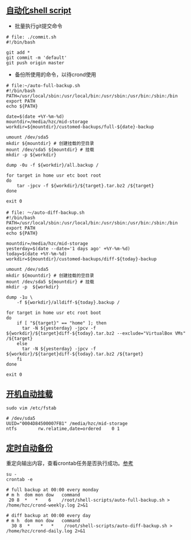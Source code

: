 ## [自动化shell script][1]
* 批量执行git提交命令  

```
# file: ./commit.sh
#!/bin/bash

git add *
git commit -m 'default'
git push origin master

```

* 备份所使用的命令，以待crond使用  

```
# file:~/auto-full-backup.sh
#!/bin/bash
PATH=/usr/local/sbin:/usr/local/bin:/usr/sbin:/usr/bin:/sbin:/bin
export PATH
echo ${PATH}

date=$(date +%Y-%m-%d)
mountdir=/media/hzc/mid-storage
workdir=${mountdir}/customed-backups/full-${date}-backup

umount /dev/sda5
mkdir ${mountdir} # 创建挂载的空目录  
mount /dev/sda5 ${mountdir} # 挂载  
mkdir -p ${workdir}

dump -0u -f ${workdir}/all.backup /

for target in home usr etc boot root
do
    tar -jpcv -f ${workdir}/${target}.tar.bz2 /${target}
done

exit 0

```

```
# file: ～/auto-diff-backup.sh
#!/bin/bash
PATH=/usr/local/sbin:/usr/local/bin:/usr/sbin:/usr/bin:/sbin:/bin
export PATH
echo ${PATH}

mountdir=/media/hzc/mid-storage
yesterday=$(date --date='1 days ago' +%Y-%m-%d)
today=$(date +%Y-%m-%d)
workdir=${mountdir}/customed-backups/diff-${today}-backup

umount /dev/sda5
mkdir ${mountdir} # 创建挂载的空目录
mount /dev/sda5 ${mountdir} # 挂载  
mkdir -p  ${workdir}

dump -1u \
    -f ${workdir}/alldiff-${today}.backup /

for target in home usr etc root boot
do
    if [ "${target}" == "home" ]; then
      tar -N ${yesterday} -jpcv -f ${workdir}/${target}diff-${today}.tar.bz2 --exclude="VirtualBox VMs" /${target}
    else
      tar -N ${yesterday} -jpcv -f ${workdir}/${target}diff-${today}.tar.bz2 /${target}
    fi
done

exit 0
```


## [开机自动挂载][2]
```
sudo vim /etc/fstab

# /dev/sda5
UUID="0004D84500007FB1" /media/hzc/mid-storage
ntfs        rw.relatime,date=ordered    0 1

```


## [定时自动备份][3]
重定向输出内容，查看crontab任务是否执行成功。[参考](http://blog.csdn.net/ithomer/article/details/6817019)  

```
su -
crontab -e   

# full backup at 00:00 every monday  
# m h  dom mon dow   command
 20 8  *   *    6    /root/shell-scripts/auto-full-backup.sh > /home/hzc/crond-weekly.log 2>&1

# diff backup at 00:00 every day
# m h  dom mon dow   command
  30 8  *    *   *    /root/shell-scripts/auto-diff-backup.sh > /home/hzc/crond-daily.log 2>&1


```





[1]: http://linux.vbird.org/linux_basic/0340bashshell-scripts.php

[2]: http://linux.vbird.org/linux_basic/0230filesystem.php#bootup

[3]: http://linux.vbird.org/linux_basic/0430cron.php#whatiscron_type
